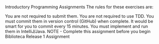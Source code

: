 Introductory Programming Assignments
The rules for these exercises are:

You are not required to submit them.
You are not required to use TDD.
You must commit them in version control (GitHub) when complete. It would be smart for you to commit every 15 minutes.
You must implement and run them in IntelliJ/Java.
NOTE - Complete this assignment before you begin Biblioteca Release 1 Assignment
